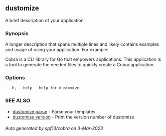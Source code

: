 ## dustomize

A brief description of your application

### Synopsis

A longer description that spans multiple lines and likely contains
examples and usage of using your application. For example:

Cobra is a CLI library for Go that empowers applications.
This application is a tool to generate the needed files
to quickly create a Cobra application.

### Options

```
  -h, --help   help for dustomize
```

### SEE ALSO

* [dustomize parse](dustomize_parse.md)	 - Parse your templates
* [dustomize version](dustomize_version.md)	 - Print the version number of dustomize

###### Auto generated by spf13/cobra on 3-Mar-2023
